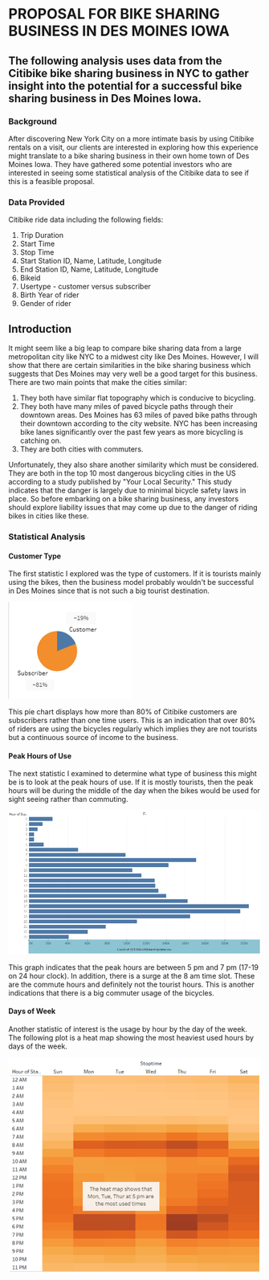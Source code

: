 # PROPOSAL FOR BIKE SHARING BUSINESS IN DES MOINES IOWA
## The following analysis uses data from the Citibike bike sharing business in NYC to gather insight into the potential for a successful bike sharing business in Des Moines Iowa.  
### Background
After discovering New York City on a more intimate basis by using Citibike rentals on a visit, our clients are interested in exploring how this experience might translate to a bike sharing business in their own home town of Des Moines Iowa.  They have gathered some potential investors who are interested in seeing some statistical analysis of the Citibike data to see if this is a feasible proposal. 

###  Data Provided
Citibike ride data including the following fields:
1. Trip Duration
2. Start Time
3. Stop Time
4. Start Station ID, Name, Latitude, Longitude
5. End Station ID, Name, Latitude, Longitude
6. Bikeid
7. Usertype - customer versus subscriber
8. Birth Year of rider
9. Gender of rider

## Introduction

It might seem like a big leap to compare bike sharing data from a large metropolitan city like NYC to a midwest city like Des Moines.  However, I will show that there are certain similarities in the bike sharing business which suggests that Des Moines may very well be a good target for this business.  There are two main points that make the cities similar:
1.  They both have similar flat topography which is conducive to bicycling.
2.  They both have many miles of paved bicycle paths through their downtown areas.  Des Moines has 63 miles of paved bike paths through their downtown according to the city website.  NYC has been increasing bike lanes significantly over the past few years as more bicycling is catching on.
3.  They are both cities with commuters. 

Unfortunately, they also share another similarity which must be considered.  They are both in the top 10 most dangerous bicycling cities in the US according to a study published by "Your Local Security."  This study indicates that the danger is largely due to minimal bicycle safety laws in place.  So before embarking on a bike sharing business, any investors should explore liability issues that may come up due to the danger of riding bikes in cities like these.

### Statistical Analysis

####  Customer Type

The first statistic I explored was the type of customers.  If it is tourists mainly using the bikes, then the business model probably wouldn't be successful in Des Moines since that is not such a big tourist destination.  

![](https://github.com/xactuary/bikesharing/blob/main/CustomerType.PNG)  

This pie chart displays how more than 80% of Citibike customers are subscribers rather than one time users.  This is an indication that over 80% of riders are using the bicycles regularly which implies they are not tourists but a continuous source of income to the business.  

####  Peak Hours of Use

The next statistic I examined to determine what type of business this might be is to look at the peak hours of use.  If it is mostly tourists, then the peak hours will be during the middle of the day when the bikes would be used for sight seeing rather than commuting.  

![](https://github.com/xactuary/bikesharing/blob/main/PeakHours.PNG)
  
This graph indicates that the peak hours are between 5 pm and 7 pm (17-19 on 24 hour clock).  In addition, there is a surge at the 8 am time slot.  These are the commute hours and definitely not the tourist hours.  This is another indications that there is a big commuter usage of the bicycles.  

#### Days of Week

Another statistic of interest is the usage by hour by the day of the week.  The following plot is a heat map showing the most heaviest used hours by days of the week.
  
![](https://github.com/xactuary/bikesharing/blob/main/HeatHours.PNG)






